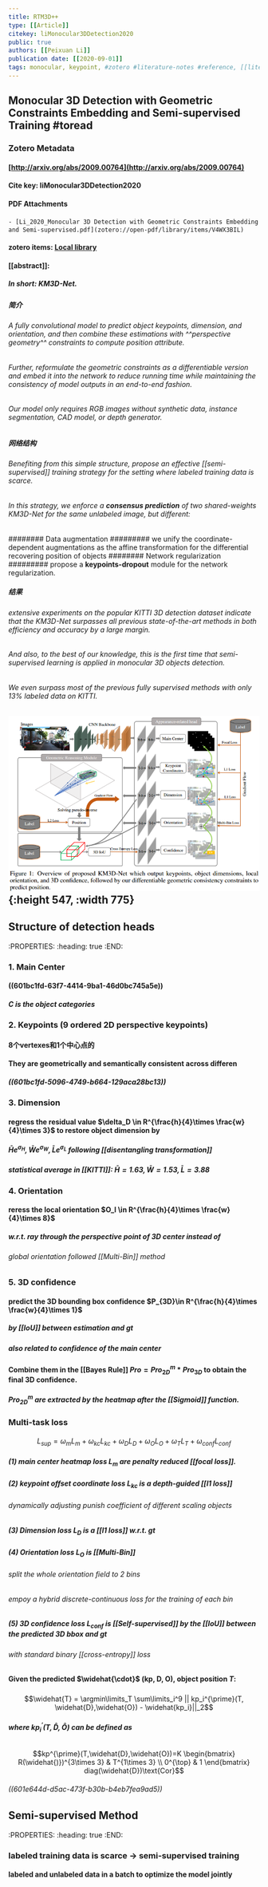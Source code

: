 ```yaml
---
title: RTM3D++
type: [[Article]]
citekey: liMonocular3DDetection2020
public: true
authors: [[Peixuan Li]]
publication date: [[2020-09-01]]
tags: monocular, keypoint, #zotero #literature-notes #reference, [[literature-notes]]
---
```

## Monocular 3D Detection with Geometric Constraints Embedding and Semi-supervised Training #toread
### Zotero Metadata

#### [http://arxiv.org/abs/2009.00764](http://arxiv.org/abs/2009.00764)
#### Cite key: liMonocular3DDetection2020
#### PDF Attachments
	- [Li_2020_Monocular 3D Detection with Geometric Constraints Embedding and Semi-supervised.pdf](zotero://open-pdf/library/items/V4WX3BIL)

#### zotero items: [Local library](zotero://select/items/1_NJDIR2WJ)
#### [[abstract]]:
##### In short:  **KM3D**-Net.
##### 简介
###### A fully convolutional model to predict object keypoints, dimension, and orientation, and then combine these estimations with ^^perspective geometry^^ constraints to compute position attribute.
###### Further, reformulate the geometric constraints as a _differentiable_ version and embed it into the network to reduce running time while maintaining the consistency of model outputs in an _end-to-end fashion_.
###### Our model only requires RGB images without synthetic data, instance segmentation, CAD model, or depth generator.
##### 网络结构
###### Benefiting from this simple structure, propose an effective [[semi-supervised]] training strategy for the setting where labeled training data is scarce.
###### In this strategy, we enforce a **consensus prediction** of two _shared-weights_ KM3D-Net for the same unlabeled image, but different:
######## Data augmentation
######### we unify the coordinate-dependent augmentations as the affine transformation for the differential recovering position of objects
######## Network regularization
######### propose a **keypoints-dropout** module for the network regularization.
##### 结果
###### extensive experiments on the popular KITTI 3D detection dataset indicate that the KM3D-Net surpasses all previous state-of-the-art methods in both efficiency and accuracy by a large margin.
###### And also, to the best of our knowledge, this is the first time that semi-supervised learning is applied in monocular 3D objects detection.
###### We even surpass most of the previous fully supervised methods with only 13% labeled data on KITTI.
## ![image.png](/assets/pages_rtm3d++_1612340941295_0.png){:height 547, :width 775}
## Structure of detection heads
:PROPERTIES:
:heading: true
:END:
### 1. Main Center
#### ((601bc1fd-63f7-4414-9ba1-46d0bc745a5e))
##### $C$ is the object categories
### 2. Keypoints (9 ordered 2D perspective keypoints)
#### 8个vertexes和1个中心点的
#### They are geometrically and semantically consistent across differen
##### ((601bc1fd-5096-4749-b664-129aca28bc13))
### 3. Dimension
#### regress the residual value $\delta_D \in R^{\frac{h}{4}\times \frac{w}{4}\times 3}$ to restore object dimension by
##### $\bar{H}e^{\sigma_H}, \bar{W}e^{\sigma_W}, \bar{L}e^{\sigma_L}$ following [[disentangling transformation]]
##### statistical average in [[KITTI]]: $\bar{H}=1.63, \bar{W}=1.53, \bar{L}=3.88$
### 4. Orientation
#### reress the local orientation $O_l \in R^{\frac{h}{4}\times \frac{w}{4}\times 8}$
##### w.r.t. ray through the perspective point of 3D center instead of
###### global orientation followed [[Multi-Bin]] method
### 5. 3D confidence
#### predict the 3D bounding box confidence $P_{3D}\in R^{\frac{h}{4}\times \frac{w}{4}\times 1}$
##### by [[IoU]] between estimation and gt
##### also related to confidence of the main center
#### Combine them in the [[Bayes Rule]] $Pro=Pro^m_{2D} * Pro_{3D}$ to obtain the final 3D confidence.
##### $Pro_{2D}^m$ are extracted by the heatmap after the [[Sigmoid]] function.
### Multi-task loss
####
$$L_{sup}=\omega_m L_m + \omega_{kc} L_{kc} + \omega_D L_D + \omega_O L_O + \omega_T L_T + \omega_{conf} L_{conf}$$
##### (1) main center heatmap loss $L_m$ are penalty reduced [[focal loss]].
##### (2) keypoint offset coordinate loss $L_{kc}$ is a depth-guided [[l1 loss]]
###### _dynamically adjusting punish_ coefficient of different scaling objects
##### (3) Dimension loss $L_D$ is a [[l1 loss]] w.r.t. gt
##### (4) Orientation loss $L_O$ is [[Multi-Bin]]
###### split the whole orientation field to 2 bins
###### empoy a hybrid discrete-continuous loss for the training of each bin
##### (5) 3D confidence loss $L_{conf}$ is [[Self-supervised]] by the [[IoU]] between the predicted 3D bbox and gt
###### with standard binary [[cross-entropy]] loss
#### Given the predicted $\widehat{\cdot}$ (kp, D, O), object position $T$:
#####
$$\widehat{T} = \argmin\limits_T \sum\limits_i^9 || kp_i^{\prime}(T, \widehat{D},\widehat{O}) - \widehat{kp_i}||_2$$
##### where $kp_i^{\prime}(T, \widehat{D},\widehat{O})$ can be defined as
######
$$kp^{\prime}(T,\widehat{D},\widehat{O})=K \begin{bmatrix} R(\widehat{)})^{3\times 3} & T^{1\times 3} \\ 0^{\top} & 1 \end{bmatrix} diag(\widehat{D})\text{Cor}$$
###### ((601e644d-d5ac-473f-b30b-b4eb7fea9ad5))
######
##
## Semi-supervised Method
:PROPERTIES:
:heading: true
:END:
### labeled training data is scarce -> semi-supervised training
#### labeled and unlabeled data in a batch to optimize the model jointly
###